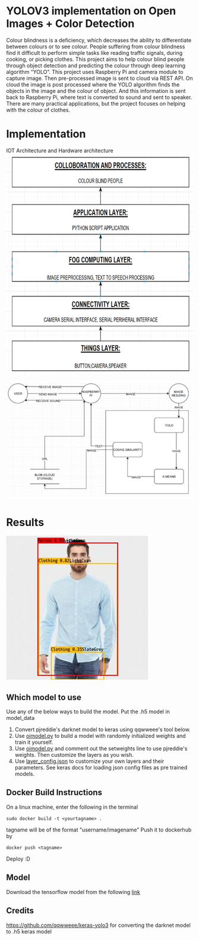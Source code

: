 
# YOLOV3 implementation on Open Images + Color Detection
Colour blindness is a deficiency, which decreases the ability to differentiate between colours or to see colour. People suffering from colour blindness find it difficult to perform simple tasks like reading traffic signals, during cooking, or picking clothes. This project aims to help colour blind people through object detection and predicting the colour through deep learning algorithm “YOLO”. This project uses Raspberry Pi and camera module to capture image. Then pre-processed image is sent to cloud via REST API. On cloud the image is post processed where the YOLO algorithm finds the objects in the image and the colour of object. And this information is sent back to Raspberry Pi, where text is converted to sound and sent to speaker. There are many practical applications, but the project focuses on helping with the colour of clothes.
# Implementation
IOT Architecture and Hardware architecture
![alt-text](https://github.com/aveen-d/MultiObj_Det_and_Color_Identificaion/blob/master/results/iot1.png)

![alt-text](https://github.com/aveen-d/MultiObj_Det_and_Color_Identificaion/blob/master/results/iot2.PNG)
# Results

![alt-text](https://github.com/aveen-d/MultiObj_Det_and_Color_Identificaion/blob/master/results/iot3.PNG)

## Which model to use
Use any of the below ways to build the model. Put the .h5 model in model_data
 1. Convert pjreddie's darknet model to keras using qqwweee's tool below.
 2. Use [oimodel.py](https://github.com/aveen-d/MultiObj_Det_and_Color_Identificaion/blob/master/oimodel.py) to build a model with randomly initialized weights and train it yourself.
 3. Use [oimodel.py](https://github.com/aveen-d/MultiObj_Det_and_Color_Identificaion/blob/master/oimodel.py) and comment out the setweights line to use pjreddie's weights. Then customize the layers as you wish. 
 4. Use [layer_config.json](https://github.com/aveen-d/MultiObj_Det_and_Color_Identificaion/blob/master/layer_config.json) to customize your own layers and their parameters. See keras docs for loading json config files as pre trained models.
 ## Docker Build Instructions
 On a linux machine, enter the following in the terminal

    sudo docker build -t <yourtagname> .
tagname will be of the format "username/imagename"
Push it to dockerhub by

    docker push <tagname>
Deploy :D
## Model
Download the tensorflow model from the following [link](https://drive.google.com/file/d/1nQF4ZYxI9Tw3RF7oe-4eWw5WqPSaZzen/view?usp=sharing)
## Credits
https://github.com/qqwweee/keras-yolo3 for converting the darknet model to .h5 keras model

